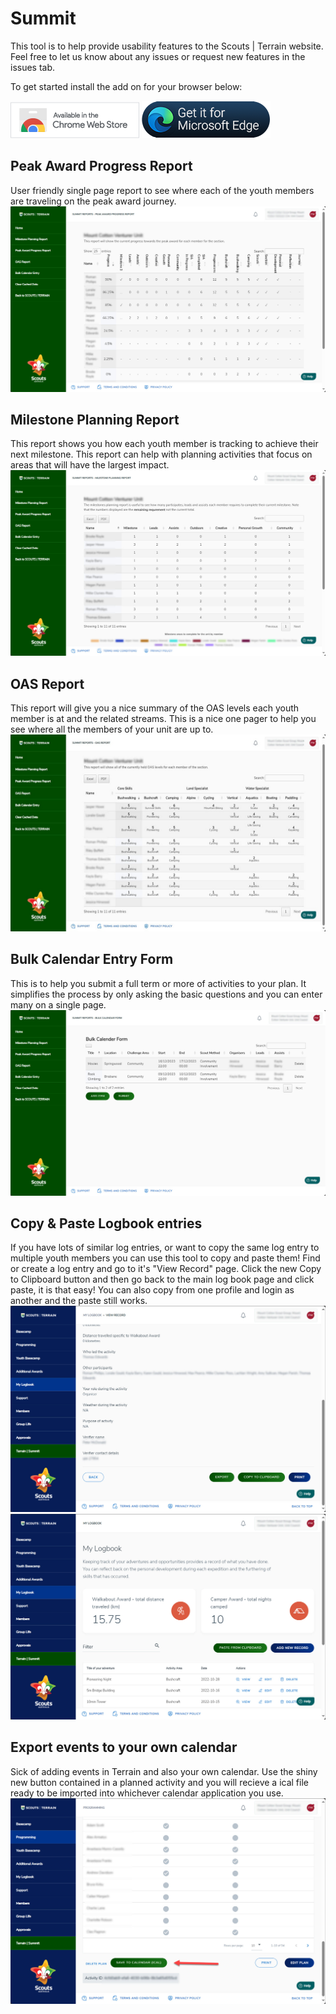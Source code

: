 # Summit
This tool is to help provide usability features to the Scouts | Terrain website. Feel free to let us know about any issues or request new features in the issues tab.

To get started install the add on for your browser below:

[![](/images/chrome.png)](https://chromewebstore.google.com/detail/terrain-summit/fkpdafjknodpembpmogbcblabonpmhoo?hl=en&pli=1) [![](/images/edge.png)](https://microsoftedge.microsoft.com/addons/detail/terrain-summit/eoemenakogcfmmhkoiejhefmdijgpgnb)

## Peak Award Progress Report
User friendly single page report to see where each of the youth members are traveling on the peak award journey.
![](/images/peakaward.jpg)

## Milestone Planning Report
This report shows you how each youth member is tracking to achieve their next milestone. This report can help with planning activities that focus on areas that will have the largest impact.
![](/images/milestones.jpg)

## OAS Report
This report will give you a nice summary of the OAS levels each youth member is at and the related streams. This is a nice one pager to help you see where all the members of your unit are up to.
![](/images/oas-report.jpg)

## Bulk Calendar Entry Form
This is to help you submit a full term or more of activities to your plan. It simplifies the process by only asking the basic questions and you can enter many on a single page.
![](/images/bulk-calendar.jpg)

## Copy & Paste Logbook entries
If you have lots of similar log entries, or want to copy the same log entry to multiple youth members you can use this tool to copy and paste them! Find or create a log entry and go to it's "View Record" page. Click the new Copy to Clipboard button and then go back to the main log book page and click paste, it is that easy! You can also copy from one profile and login as another and the paste still works.
![](/images/copy-clipboard.jpg)![](/images/paste-clipboard.jpg)

## Export events to your own calendar
Sick of adding events in Terrain and also your own calendar. Use the shiny new button contained in a planned activity and you will recieve a ical file ready to be imported into whichever calendar application you use. 
![](/images/export-cal.jpg)